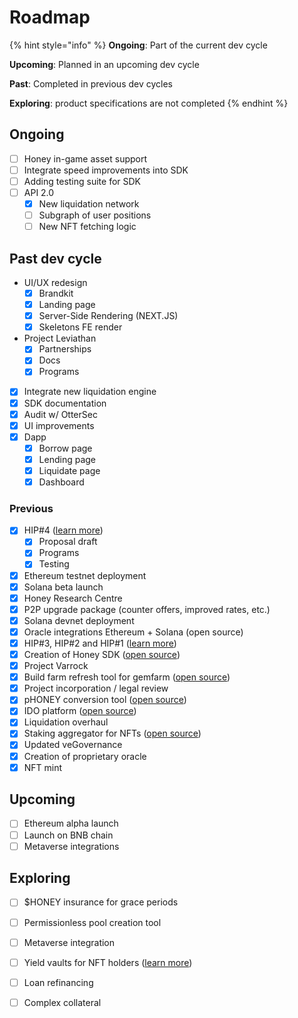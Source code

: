 # Roadmap

{% hint style="info" %}
**Ongoing**: Part of the current dev cycle

**Upcoming**: Planned in an upcoming dev cycle

**Past**: Completed in previous dev cycles

**Exploring**: product specifications are not completed
{% endhint %}

## Ongoing

* [ ] Honey in-game asset support
* [ ] Integrate speed improvements into SDK
* [ ] Adding testing suite for SDK
* [ ] API 2.0
  * [x] New liquidation network
  * [ ] Subgraph of user positions
  * [ ] New NFT fetching logic

## Past dev cycle

* UI/UX redesign
  * [x] Brandkit
  * [x] Landing page
  * [x] Server-Side Rendering (NEXT.JS)
  * [x] Skeletons FE render
* Project Leviathan
  * [x] Partnerships
  * [x] Docs
  * [x] Programs

<!---->

* [x] Integrate new liquidation engine
* [x] SDK documentation
* [x] Audit w/ OtterSec
* [x] UI improvements&#x20;
* [x] Dapp
  * [x] Borrow page
  * [x] Lending page
  * [x] Liquidate page
  * [x] Dashboard

### Previous

* [x] HIP#4 ([learn more](https://forum.honey.finance/t/rfc-vesting-nfts-for-upfront-governance/394?u=tom))
  * [x] Proposal draft
  * [x] Programs
  * [x] Testing
* [x] Ethereum testnet deployment
* [x] Solana beta launch
* [x] Honey Research Centre
* [x] P2P upgrade package (counter offers, improved rates, etc.)
* [x] Solana devnet deployment
* [x] Oracle integrations Ethereum + Solana (open source)
* [x] HIP#3, HIP#2 and HIP#1 ([learn more](https://forum.honey.finance/c/governance-proposals/5))
* [x] Creation of Honey SDK ([open source](https://github.com/honey-labs/honey-sdk))
* [x] Project Varrock
* [x] Build farm refresh tool for gemfarm ([open source](https://github.com/honey-labs/farm-refresh))
* [x] Project incorporation / legal review
* [x] pHONEY conversion tool ([open source](https://github.com/honey-labs/veHONEY))
* [x] IDO platform ([open source](https://github.com/honey-labs/honey-ido-pool))
* [x] Liquidation overhaul
* [x] Staking aggregator for NFTs ([open source](https://github.com/honey-labs/honey-frontend))
* [x] Updated veGovernance
* [x] Creation of proprietary oracle
* [x] NFT mint

## Upcoming

* [ ] Ethereum alpha launch
* [ ] Launch on BNB chain
* [ ] Metaverse integrations

## Exploring

* [ ] $HONEY insurance for grace periods
* [ ] Permissionless pool creation tool
* [ ] Metaverse integration
* [ ] Yield vaults for NFT holders ([learn more](https://blog.honey.finance/honey-x-katana-94ba747e6487))
* [ ] Loan refinancing
* [ ] Complex collateral


